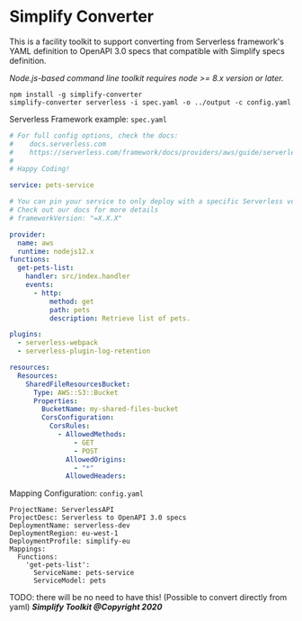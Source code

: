 # Simplify Converter
  
This is a facility toolkit to support converting from Serverless framework's YAML definition to OpenAPI 3.0 specs that compatible with Simplify specs definition.

*Node.js-based command line toolkit requires node >= 8.x version or later.*

```
npm install -g simplify-converter
simplify-converter serverless -i spec.yaml -o ../output -c config.yaml
```

Serverless Framework example: `spec.yaml`

```yaml
# For full config options, check the docs:
#    docs.serverless.com
#    https://serverless.com/framework/docs/providers/aws/guide/serverless.yml/
#
# Happy Coding!

service: pets-service

# You can pin your service to only deploy with a specific Serverless version
# Check out our docs for more details
# frameworkVersion: "=X.X.X"

provider:
  name: aws
  runtime: nodejs12.x
functions:
  get-pets-list:
    handler: src/index.handler
    events:
      - http:
          method: get
          path: pets
          description: Retrieve list of pets.

plugins:
  - serverless-webpack
  - serverless-plugin-log-retention

resources:
  Resources:
    SharedFileResourcesBucket:
      Type: AWS::S3::Bucket
      Properties:
        BucketName: my-shared-files-bucket
        CorsConfiguration:
          CorsRules:
            - AllowedMethods:
                - GET
                - POST
              AllowedOrigins:
                - "*"
              AllowedHeaders:
```

Mapping Configuration: `config.yaml`

```
ProjectName: ServerlessAPI
ProjectDesc: Serverless to OpenAPI 3.0 specs
DeploymentName: serverless-dev
DeploymentRegion: eu-west-1
DeploymentProfile: simplify-eu
Mappings:
  Functions:
    'get-pets-list':
      ServiceName: pets-service
      ServiceModel: pets
```
TODO: there will be no need to have this!
(Possible to convert directly from yaml)
***Simplify Toolkit @Copyright 2020***
